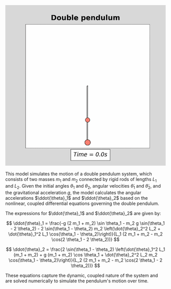 !['no se que no se cuanto'](./double_pend_gif.gif)


This model simulates the motion of a double pendulum system, which consists of two masses $m_1$ and $m_2$ connected by rigid rods of lengths $L_1$ and $L_2$. Given the initial angles $\theta_1$ and $\theta_2$, angular velocities $\dot{\theta}_1$ and $\dot{\theta}_2$, and the gravitational acceleration $g$, the model calculates the angular accelerations $\ddot{\theta}_1$ and $\ddot{\theta}_2$ based on the nonlinear, coupled differential equations governing the double pendulum.

The expressions for $\ddot{\theta}_1$ and $\ddot{\theta}_2$ are given by:

$$
\ddot{\theta}_1 = \frac{-g (2 m_1 + m_2) \sin \theta_1 - m_2 g \sin(\theta_1 - 2 \theta_2) - 2 \sin(\theta_1 - \theta_2) m_2 \left(\dot{\theta}_2^2 L_2 + \dot{\theta}_1^2 L_1 \cos(\theta_1 - \theta_2)\right)}{L_1 (2 m_1 + m_2 - m_2 \cos(2 \theta_1 - 2 \theta_2))}
$$

$$
\ddot{\theta}_2 = \frac{2 \sin(\theta_1 - \theta_2) \left(\dot{\theta}_1^2 L_1 (m_1 + m_2) + g (m_1 + m_2) \cos \theta_1 + \dot{\theta}_2^2 L_2 m_2 \cos(\theta_1 - \theta_2)\right)}{L_2 (2 m_1 + m_2 - m_2 \cos(2 \theta_1 - 2 \theta_2))}
$$

These equations capture the dynamic, coupled nature of the system and are solved numerically to simulate the pendulum's motion over time.
